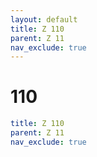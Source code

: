 ```yaml
---
layout: default
title: Z 110
parent: Z 11
nav_exclude: true
---
```

# 110

```yaml
title: Z 110
parent: Z 11
nav_exclude: true
```

